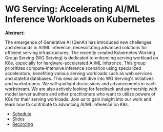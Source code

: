 # WG Serving: Accelerating AI/ML Inference Workloads on Kubernetes

**Abstract:**

The emergence of Generative AI (GenAI) has introduced new challenges and demands in AI/ML inference, necessitating advanced solutions for efficient serving infrastructures. The recently created Kubernetes Working Group Serving (WG Serving) is dedicated to enhancing serving workload on K8s, especially for hardware-accelerated AI/ML inference. This group prioritizes compute-intensive inference scenarios using specialized accelerators, benefiting various serving workloads such as web services and stateful databases. This session will dive into WG Serving's initiatives and workstreams. We will spotlight discussions and advancements in each workstream. We are also actively looking for feedback and partnership with model server authors and other practitioners who want to utilize powers of K8s for their serving workloads. Join us to gain insight into our work and learn how to contribute to advancing AI/ML inference on K8s. 

* [Schedule](https://sched.co/1hoy0)
* [Slides](https://docs.google.com/presentation/d/1TyxhzAVDPaiMjojZJlgV179p_YEOVh9z/edit?usp=sharing&ouid=114396299228948489624&rtpof=true&sd=true)
* [Recording](https://youtu.be/HWoHcOTKJM4?si=ngPu5MCJ6vONxX0c)
